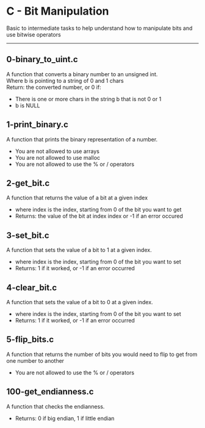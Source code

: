 # C - Bit Manipulation
Basic to intermediate tasks to help understand how to manipulate bits and use bitwise operators
___
## 0-binary\_to\_uint.c
A function that converts a binary number to an unsigned int. <br> Where b is pointing to a string of 0 and 1 chars <br> Return: the converted number, or 0 if:
* There is one or more chars in the string b that is not 0 or 1
* b is NULL
## 1-print\_binary.c
A function that prints the binary representation of a number.
* You are not allowed to use arrays
* You are not allowed to use malloc
* You are not allowed to use the % or / operators
## 2-get\_bit.c
A function that returns the value of a bit at a given index
* where index is the index, starting from 0 of the bit you want to get
* Returns: the value of the bit at index index or -1 if an error occured
## 3-set\_bit.c
A function that sets the value of a bit to 1 at a given index.
* where index is the index, starting from 0 of the bit you want to set
* Returns: 1 if it worked, or -1 if an error occurred
## 4-clear\_bit.c
A function that sets the value of a bit to 0 at a given index.
* where index is the index, starting from 0 of the bit you want to set
* Returns: 1 if it worked, or -1 if an error occurred
## 5-flip\_bits.c
A function that returns the number of bits you would need to flip to get from one number to another
* You are not allowed to use the % or / operators
## 100-get\_endianness.c
A function that checks the endianness.
* Returns: 0 if big endian, 1 if little endian
